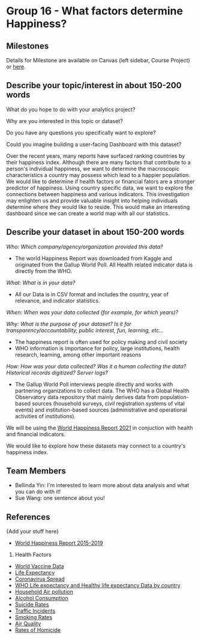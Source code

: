 # Group 16 - What factors determine Happiness?

## Milestones

Details for Milestone are available on Canvas (left sidebar, Course Project) or [here](https://firas.moosvi.com/courses/data301/project/milestone01.html).

## Describe your topic/interest in about 150-200 words

What do you hope to do with your analytics project?

Why are you interested in this topic or dataset?

Do you have any questions you specifically want to explore?

Could you imagine building a user-facing Dashboard with this dataset?

Over the recent years, many reports have surfaced ranking countries by their happiness index. Although there are many factors that contribute to a person's individual happiness, we want to determine the macroscopic characteristics a country may possess which lead to a happier population. We would like to determine if health factors or financial fators are a stronger predictor of happiness. Using country specific data, we want to explore the connections between happiness and various indicators. This investigation may enlighten us and provide valuable insight into helping individuals determine where they would like to reside. This would make an interesting dashboard since we can create a world map with all our statistics.

## Describe your dataset in about 150-200 words

*Who: Which company/agency/organization provided this data?*
- The world Happiness Report was downloaded from Kaggle and originated from the Gallup World Poll. 
All Health related indicator data is directly from the WHO. 

*What: What is in your data?*
- All our Data is in CSV format and includes the country, year of relevance, and indicator statistics. 

*When: When was your data collected (for example, for which years)?*

*Why: What is the purpose of your dataset? Is it for transparency/accountability, public interest, fun, learning, etc…*
- The happiness report is often used for policy making and civil society
- WHO information is importance for policy, large institutions, health research, learning, among other important reasons

*How: How was your data collected? Was it a human collecting the data? Historical records digitized? Server logs?*
- The Gallup World Poll interviews people directly and works with partnering organizations to collect data. The WHO has a Global Health Observatory data repository that mainly derives data from population-based sources (household surveys, civil registration systems of vital events) and institution-based sources (administrative and operational activities of institutions).

We will be using the [World Happiness Report 2021](https://www.kaggle.com/ajaypalsinghlo/world-happiness-report-2021) in conjuction with health and financial indicators.

We would like to explore how these datasets may connect to a country's happiness index.

## Team Members

- Bellinda Yin: I'm interested to learn more about data analysis and what you can do with it!
- Sue Wang: one sentence about you!

## References

{Add your stuff here}
- [World Happiness Report 2015-2019](https://www.kaggle.com/unsdsn/world-happiness)
1. Health Factors
- [World Vaccine Data](https://www.kaggle.com/anandhuh/latest-worldwide-vaccine-data)
- [Life Expectancy](https://www.kaggle.com/brendan45774/countries-life-expectancy)
- [Coronavirus Spread](https://www.statista.com/topics/5994/the-coronavirus-disease-covid-19-outbreak/)
- [WHO Life expectancy and Healthy life expectancy Data by country](https://apps.who.int/gho/data/node.main.688)
- [Household Air pollution](https://www.who.int/data/gho/data/themes/air-pollution/household-air-pollution)
- [Alcohol Consumption](https://www.who.int/data/gho/data/themes/topics/sdg-target-3_5-substance-abuse)
- [Suicide Rates](https://www.who.int/data/gho/data/indicators/indicator-details/GHO/crude-suicide-rates-(per-100-000-population))
- [Traffic Incidents](https://www.who.int/data/gho/data/themes/topics/sdg-target-3_6-road-traffic-injuries)
- [Smoking Rates](https://www.who.int/data/gho/data/indicators/indicator-details/GHO/age-standardized-prevalence-of-current-tobacco-smoking-among-persons-aged-15-years-and-older)
- [Air Quality](https://www.who.int/data/gho/data/themes/air-pollution/modelled-exposure-of-pm-air-pollution-exposure)
- [Rates of Homicide](https://www.who.int/data/gho/data/indicators/indicator-details/GHO/estimates-of-rates-of-homicides-per-100-000-population)